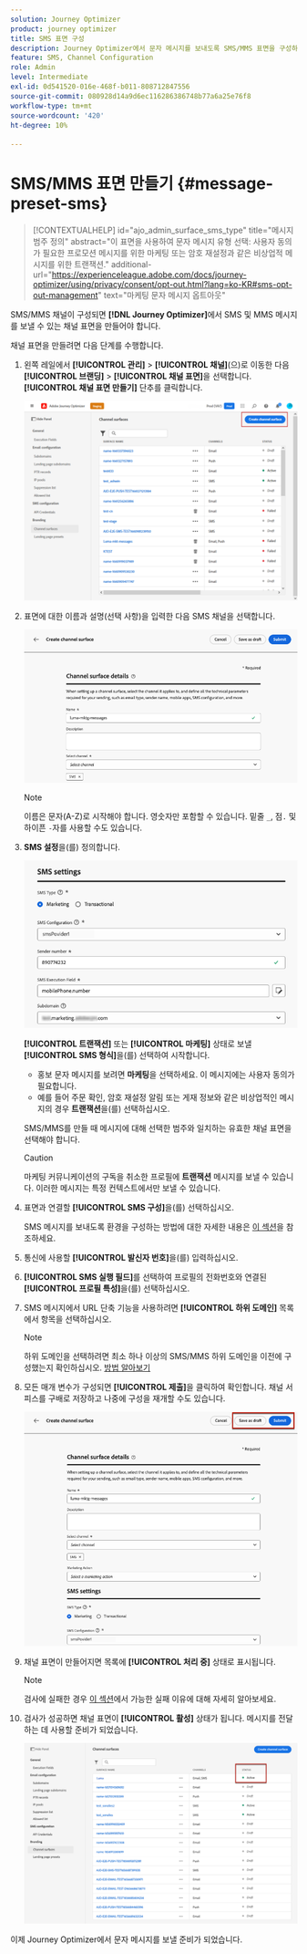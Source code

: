 ```yaml
---
solution: Journey Optimizer
product: journey optimizer
title: SMS 표면 구성
description: Journey Optimizer에서 문자 메시지를 보내도록 SMS/MMS 표면을 구성하는 방법을 알아봅니다
feature: SMS, Channel Configuration
role: Admin
level: Intermediate
exl-id: 0d541520-016e-468f-b011-808712847556
source-git-commit: 080928d14a9d6ec116286386748b77a6a25e76f8
workflow-type: tm+mt
source-wordcount: '420'
ht-degree: 10%

---
```


# SMS/MMS 표면 만들기 {#message-preset-sms}

>[!CONTEXTUALHELP]
>id="ajo_admin_surface_sms_type"
>title="메시지 범주 정의"
>abstract="이 표면을 사용하여 문자 메시지 유형 선택: 사용자 동의가 필요한 프로모션 메시지를 위한 마케팅 또는 암호 재설정과 같은 비상업적 메시지를 위한 트랜잭션."
>additional-url="https://experienceleague.adobe.com/docs/journey-optimizer/using/privacy/consent/opt-out.html?lang=ko-KR#sms-opt-out-management" text="마케팅 문자 메시지 옵트아웃"

SMS/MMS 채널이 구성되면 **[!DNL Journey Optimizer]**&#x200B;에서 SMS 및 MMS 메시지를 보낼 수 있는 채널 표면을 만들어야 합니다.

채널 표면을 만들려면 다음 단계를 수행합니다.

1. 왼쪽 레일에서 **[!UICONTROL 관리]** > **[!UICONTROL 채널]**(으)로 이동한 다음 **[!UICONTROL 브랜딩]** > **[!UICONTROL 채널 표면]**&#x200B;을 선택합니다. **[!UICONTROL 채널 표면 만들기]** 단추를 클릭합니다.

   ![](assets/preset-create.png)

1. 표면에 대한 이름과 설명(선택 사항)을 입력한 다음 SMS 채널을 선택합니다.

   ![](assets/sms-create-surface.png)

   >[!NOTE]
   >
   > 이름은 문자(A-Z)로 시작해야 합니다. 영숫자만 포함할 수 있습니다. 밑줄 `_`, 점`.` 및 하이픈 `-`자를 사용할 수도 있습니다.

1. **SMS 설정**&#x200B;을(를) 정의합니다.

   ![](assets/sms-surface-settings.png)

   **[!UICONTROL 트랜잭션]** 또는 **[!UICONTROL 마케팅]** 상태로 보낼 **[!UICONTROL SMS 형식]**&#x200B;을(를) 선택하여 시작합니다.

   * 홍보 문자 메시지를 보려면 **마케팅**&#x200B;을 선택하세요. 이 메시지에는 사용자 동의가 필요합니다.
   * 예를 들어 주문 확인, 암호 재설정 알림 또는 게재 정보와 같은 비상업적인 메시지의 경우 **트랜잭션**&#x200B;을(를) 선택하십시오.

   SMS/MMS를 만들 때 메시지에 대해 선택한 범주와 일치하는 유효한 채널 표면을 선택해야 합니다.

   >[!CAUTION]
   >
   >마케팅 커뮤니케이션의 구독을 취소한 프로필에 **트랜잭션** 메시지를 보낼 수 있습니다. 이러한 메시지는 특정 컨텍스트에서만 보낼 수 있습니다.

1. 표면과 연결할 **[!UICONTROL SMS 구성]**&#x200B;을(를) 선택하십시오.

   SMS 메시지를 보내도록 환경을 구성하는 방법에 대한 자세한 내용은 [이 섹션](#create-api)을 참조하세요.

1. 통신에 사용할 **[!UICONTROL 발신자 번호]**&#x200B;을(를) 입력하십시오.

1. **[!UICONTROL SMS 실행 필드]**&#x200B;를 선택하여 프로필의 전화번호와 연결된 **[!UICONTROL 프로필 특성]**&#x200B;을(를) 선택하십시오.

1. SMS 메시지에서 URL 단축 기능을 사용하려면 **[!UICONTROL 하위 도메인]** 목록에서 항목을 선택하십시오.

   >[!NOTE]
   >
   >하위 도메인을 선택하려면 최소 하나 이상의 SMS/MMS 하위 도메인을 이전에 구성했는지 확인하십시오. [방법 알아보기](sms-subdomains.md)

1. 모든 매개 변수가 구성되면 **[!UICONTROL 제출]**&#x200B;을 클릭하여 확인합니다. 채널 서피스를 구배로 저장하고 나중에 구성을 재개할 수도 있습니다.

   ![](assets/sms-submit-surface.png)

1. 채널 표면이 만들어지면 목록에 **[!UICONTROL 처리 중]** 상태로 표시됩니다.

   >[!NOTE]
   >
   >검사에 실패한 경우 [이 섹션](#monitor-channel-surfaces)에서 가능한 실패 이유에 대해 자세히 알아보세요.

1. 검사가 성공하면 채널 표면이 **[!UICONTROL 활성]** 상태가 됩니다. 메시지를 전달하는 데 사용할 준비가 되었습니다.

   ![](assets/preset-active.png)

이제 Journey Optimizer에서 문자 메시지를 보낼 준비가 되었습니다.
